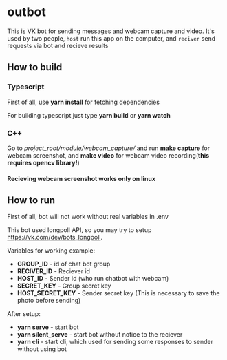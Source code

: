 # outbot
This is VK bot for sending messages and webcam capture and video. It's used by two people, `host` run this app on the computer, and `reciver` send requests
via bot and recieve results

## How to build

### Typescript
First of all, use **yarn install** for fetching dependencies

For building typescript just type **yarn build** or **yarn watch**

### C++
Go to *project_root/module/webcam_capture/* and run **make capture** for webcam screenshot, and **make video** for webcam video recording(**this requires opencv library!**)
#### Recieving webcam screenshot works only on linux

## How to run
First of all, bot will not work without real variables in .env

This bot used longpoll API, so you may try to setup https://vk.com/dev/bots_longpoll.

Variables for working example:
* **GROUP_ID** - id of chat bot group
* **RECIVER_ID** - Reciever id
* **HOST_ID** - Sender id (who run chatbot with webcam)
* **SECRET_KEY** - Group secret key
* **HOST_SECRET_KEY** - Sender secret key (This is necessary to save the photo before sending)

After setup:

* **yarn serve** - start bot
* **yarn silent_serve** - start bot without notice to the reciever
* **yarn cli** - start cli, which used for sending some responses to sender without using bot
